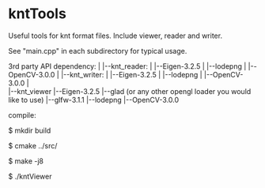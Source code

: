 # kntTools

Useful tools for knt format files. Include viewer, reader and writer.

See "main.cpp" in each subdirectory for typical usage.

3rd party API dependency:
 |
 |--knt_reader:
 |   |--Eigen-3.2.5
 |   |--lodepng
 |   |--OpenCV-3.0.0
 |
 |--knt_writer:
 |   |--Eigen-3.2.5
 |   |--lodepng
 |   |--OpenCV-3.0.0
 |	
 |--knt_viewer
     |--Eigen-3.2.5
     |--glad (or any other opengl loader you would like to use)
     |--glfw-3.1.1
     |--lodepng
     |--OpenCV-3.0.0
     
     
compile:

$ mkdir build

$ cmake ../src/

$ make -j8

$ ./kntViewer <filePath>


